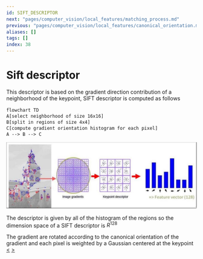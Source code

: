 ```yaml
---
id: SIFT_DESCRIPTOR
next: "pages/computer_vision/local_features/matching_process.md"
previous: "pages/computer_vision/local_features/canonical_orientation.md"
aliases: []
tags: []
index: 38
---
```


# Sift descriptor

This descriptor is based on the gradient direction contribution of a neighborhood of the keypoint, SIFT descriptor is computed as follows

```mermaid
flowchart TD
A[select neighborhood of size 16x16]
B[split in regions of size 4x4]
C[compute gradient orientation histogram for each pixel]
A --> B --> C
```

![](assets/computer_vision/Pasted_image_20240314124330.png)

The descriptor is given by all of the histogram of the regions so the dimension space of a SIFT descriptor is $R^{128}$

The gradient are rotated according to the canonical orientation of the gradient and each pixel is weighted by a Gaussian centered at the keypoint
[<](pages/computer_vision/local_features/canonical_orientation.md) [>](pages/computer_vision/local_features/matching_process.md)
